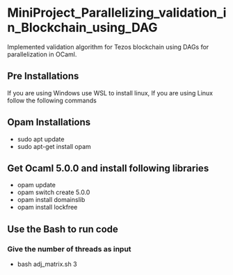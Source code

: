 # MiniProject_Parallelizing_validation_in_Blockchain_using_DAG
Implemented validation algorithm for Tezos blockchain using DAGs for parallelization in OCaml.

## Pre Installations
If you are using Windows use WSL to install linux, If you are using Linux follow the following commands

## Opam Installations
- sudo apt update
- sudo apt-get install opam

## Get Ocaml 5.0.0 and install following libraries
- opam update
- opam switch create 5.0.0
- opam install domainslib
- opam install lockfree

## Use the Bash to run code
### Give the number of threads as input
- bash adj_matrix.sh 3
